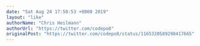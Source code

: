 ```yaml
---
date: "Sat Aug 24 17:50:53 +0000 2019"
layout: "like"
authorName: "Chris Heilmann"
authorUrl: "https://twitter.com/codepo8"
originalPost: "https://twitter.com/codepo8/status/1165320589298417665"
---
```

